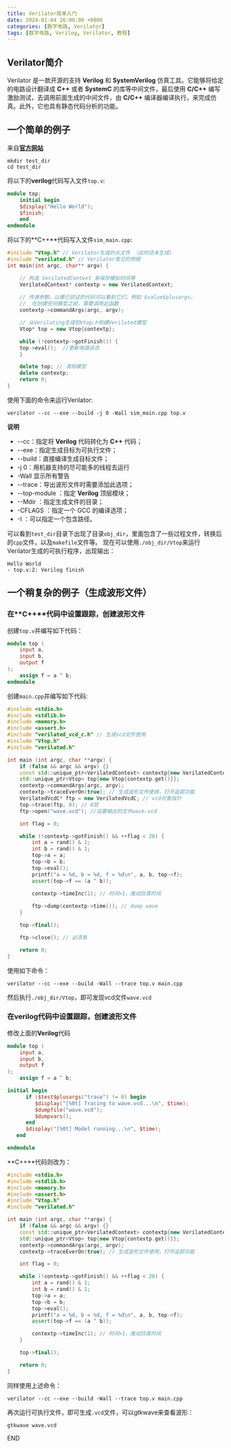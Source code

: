 ```yaml
---
title: Verilator简单入门
date: 2024-01-04 16:00:00 +0800
categories: [数字电路, Verilator]
tags: [数字电路, Verilog, Verilator, 教程]
---
```

## Verilator简介
Verilator 是一款开源的支持 **Verilog** 和 **SystemVerilog** 仿真工具。它能够将给定的电路设计翻译成 **C++** 或者 **SystemC** 的库等中间文件，最后使用 **C/C++** 编写激励测试，去调用前面生成的中间文件，由 **C/C++** 编译器编译执行，来完成仿真。此外，它也具有静态代码分析的功能。

## 一个简单的例子
来自[**官方网站**](https://verilator.org/guide/latest/example_cc.html)
```shell
mkdir test_dir
cd test_dir
```
将以下的**verilog**代码写入文件`top.v`:

```verilog
module top;
    initial begin
	$display("Hello World");
	$finish;
    end
endmodule
```

将以下的**C++**代码写入文件`sim_main.cpp`:

```c++
#include "Vtop.h" // Verilator生成的头文件 （此时还未生成)
#include "verilated.h" // Verilator常见的例程
int main(int argc, char** argv) {

    // 构造 VerilatedContext 来保存模拟时间等
    VerilatedContext* contextp = new VerilatedContext;
	
    // 传递参数，以便已验证的代码可以看到它们，例如 $value$plusargs。
    //  在创建任何模型之前，需要调用此函数
    contextp->commandArgs(argc, argv); 

    // 从Verilating生成的Vtop.h构建Verilated模型
    Vtop* top = new Vtop{contextp};

    while (!contextp->gotFinish()) { 
	top->eval();  //更新电路状态
    }

    delete top; // 清除模型
    delete contextp;
    return 0;
}
```

使用下面的命令来运行Verilator:

```shell
verilator --cc --exe --build -j 0 -Wall sim_main.cpp top.v
```

**说明**
* --cc：指定将 **Verilog** 代码转化为 **C++** 代码；
* --exe：指定生成目标为可执行文件；
* --build：直接编译生成目标文件；
* -j 0：用机器支持的尽可能多的线程去运行
* -Wall 显示所有警告
* --trace：导出波形文件时需要添加此选项；
* --top-module <top-module>：指定 **Verilog** 顶层模块；
* --Mdir <build-dir>：指定生成文件的目录；
* -CFLAGS <c-flags>：指定一个 GCC 的编译选项；
* -I <include-path>：可以指定一个包含路径。

可以看到`test_dir`目录下出现了目录`obj_dir`，里面包含了一些过程文件，转换后的`cpp`文件，以及`makefile`文件等。
现在可以使用`./obj_dir/Vtop`来运行Verilator生成的可执行程序，出现输出：

```text
Hello World
- top.v:2: Verilog finish
```


## 一个稍复杂的例子（生成波形文件）
### 在**C++**代码中设置跟踪，创建波形文件
创建`top.v`并编写如下代码：

```verilog
module top (
    input a,
    input b,
    output f
);
    assign f = a ^ b;
endmodule
```

创建`main.cpp`并编写如下代码:

```c++
#include <stdio.h>
#include <stdlib.h>
#include <memory.h>
#include <assert.h>
#include "verilated_vcd_c.h" // 生成vcd文件使用
#include "Vtop.h"
#include "verilated.h"

int main (int argc, char **argv) {
    if (false && argc && argv) {}
    const std::unique_ptr<VerilatedContext> contextp{new VerilatedContext};
    std::unique_ptr<Vtop> top{new Vtop{contextp.get()}};
    contextp->commandArgs(argc, argv);
    contextp->traceEverOn(true); // 生成波形文件使用，打开追踪功能
    VerilatedVcdC* ftp = new VerilatedVcdC; // vcd对象指针
    top->trace(ftp, 0); // 0层
    ftp->open("wave.vcd"); //设置输出的文件wave.vcd

    int flag = 0;

    while (!contextp->gotFinish() && ++flag < 20) {
        int a = rand() & 1;
        int b = rand() & 1;
        top->a = a;
        top->b = b;
        top->eval();
        printf("a = %d, b = %d, f = %d\n", a, b, top->f);
        assert(top->f == (a ^ b));

        contextp->timeInc(1); // 时间+1，推动仿真时间
 
        ftp->dump(contextp->time()); // dump wave
    }

    top->final();

    ftp->close(); // 必须有

    return 0;
}
```

使用如下命令：

```shell
verilator --cc --exe --build -Wall --trace top.v main.cpp
```

然后执行`./obj_dir/Vtop`，即可发现vcd文件`wave.vcd`

### 在verilog代码中设置跟踪，创建波形文件
修改上面的**Verilog**代码

```verilog
module top (
    input a,
    input b,
    output f
);
    assign f = a ^ b;

initial begin
      if ($test$plusargs("trace") != 0) begin
         $display("[%0t] Tracing to wave.vcd...\n", $time);
         $dumpfile("wave.vcd");
         $dumpvars();
      end
      $display("[%0t] Model running...\n", $time);
   end

endmodule
```

**C++**代码则改为：

```c++
#include <stdio.h>
#include <stdlib.h>
#include <memory.h>
#include <assert.h>
#include "Vtop.h"
#include "verilated.h"

int main (int argc, char **argv) {
    if (false && argc && argv) {}
    const std::unique_ptr<VerilatedContext> contextp{new VerilatedContext};
    std::unique_ptr<Vtop> top{new Vtop{contextp.get()}};
    contextp->commandArgs(argc, argv);
    contextp->traceEverOn(true); // 生成波形文件使用，打开追踪功能

    int flag = 0;

    while (!contextp->gotFinish() && ++flag < 20) {
        int a = rand() & 1;
        int b = rand() & 1;
        top->a = a;
        top->b = b;
        top->eval();
        printf("a = %d, b = %d, f = %d\n", a, b, top->f);
        assert(top->f == (a ^ b));

        contextp->timeInc(1); // 时间+1，推动仿真时间
    }

    top->final();

    return 0;
}
```

同样使用上述命令：
```shell
verilator --cc --exe --build -Wall --trace top.v main.cpp
```
再次运行可执行文件，即可生成`.vcd`文件，可以gtkwave来查看波形：

```shell
gtkwave wave.vcd
```

END

























